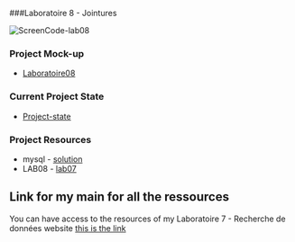 ###Laboratoire 8 - Jointures

![ScreenCode-lab08]()
 
### Project Mock-up 
 
* [Laboratoire08](https://ord15990.gitlab.io/notes-de-cours/module-8/laboratoire-join) 
### Current Project State 
 
* [Project-state](https://github.com/MiguelJerome/mysqlLab08/issues) 
 
### Project Resources 
* mysql
        - [solution](laboratoire-8-solution.e416bb0a.sql)
* LAB08
        - [lab07](mysqlLab08.sql)        
 
  
## Link for my main for all the ressources
  
You can have access to the resources of my Laboratoire 7 - Recherche de données website [this is the 
link](https://github.com/MiguelJerome/mysqlLab08) 